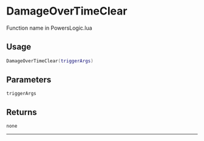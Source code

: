 # DamageOverTimeClear
Function name in PowersLogic.lua
## Usage
```lua
DamageOverTimeClear(triggerArgs)
```
## Parameters
`triggerArgs`
## Returns
`none`

---